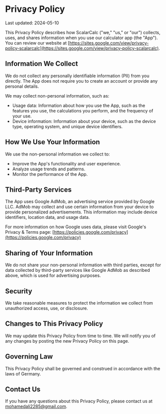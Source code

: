 # Privacy Policy

Last updated: 2024-05-10

This Privacy Policy describes how ScalarCalc ("we," "us," or "our") collects, uses, and shares information when you use our calculator app (the "App"). You can review our website at [https://sites.google.com/view/privacy-policy-scalarcalc](https://sites.google.com/view/privacy-policy-scalarcalc).

## Information We Collect

We do not collect any personally identifiable information (PII) from you directly. The App does not require you to create an account or provide any personal details.

We may collect non-personal information, such as:

*   Usage data: Information about how you use the App, such as the features you use, the calculations you perform, and the frequency of your use.
*   Device information: Information about your device, such as the device type, operating system, and unique device identifiers.

## How We Use Your Information

We use the non-personal information we collect to:

*   Improve the App's functionality and user experience.
*   Analyze usage trends and patterns.
*   Monitor the performance of the App.

## Third-Party Services

The App uses Google AdMob, an advertising service provided by Google LLC. AdMob may collect and use certain information from your device to provide personalized advertisements. This information may include device identifiers, location data, and usage data.

For more information on how Google uses data, please visit Google's Privacy & Terms page: [https://policies.google.com/privacy](https://policies.google.com/privacy)

## Sharing of Your Information

We do not share your non-personal information with third parties, except for data collected by third-party services like Google AdMob as described above, which is used for advertising purposes.

## Security

We take reasonable measures to protect the information we collect from unauthorized access, use, or disclosure.

## Changes to This Privacy Policy

We may update this Privacy Policy from time to time. We will notify you of any changes by posting the new Privacy Policy on this page.

## Governing Law

This Privacy Policy shall be governed and construed in accordance with the laws of Germany.

## Contact Us

If you have any questions about this Privacy Policy, please contact us at mohamedali2285@gmail.com.
